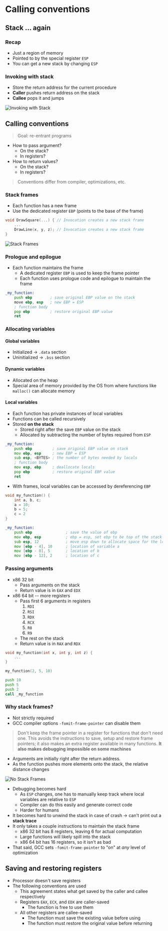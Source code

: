 # Calling conventions

## Stack ... again

### Recap

- Just a region of memory
- Pointed to by the special register `ESP`
- You can get a new stack by changing `ESP`

### Invoking with stack

- Store the return address for the current procedure
- **Caller** pushes return address on the stack
- **Callee** pops it and jumps

![Invoking with Stack](./figures/stack-invoke.png)

## Calling conventions

> Goal: re-entrant programs

- How to pass argument?
	- On the stack?
	- In registers?
- How to return values?
	- On the stack?
	- In registers?

> Conventions differ from compiler, optimizations, etc.

### Stack frames

- Each function has a new frame
- Use the dedicated register `EBP` (points to the base of the frame)

```C
void DrawSquare(...) { // Invocation creates a new stack frame
	...
	DrawLine(x, y, z); // Invocation creates a new stack frame
}
```

![Stack Frames](./figures/stack-frames.png)

### Prologue and epilogue

- Each function maintains the frame
	- A dedicated register `EBP` is used to keep the frame pointer
	- Each function uses prologue code and epilogue to maintain the frame

```asm
_my_function:
	push ebp        ; save original EBP value on the stack
	move ebp, esp   ; new EBP = ESP
	; function body
	pop ebp         ; restore original EBP value
	ret
```

### Allocating variables

#### Global variables

- Initialized -> `.data` section
- Uninitialized -> `.bss` section 

#### Dynamic variables

- Allocated on the heap
- Special area of memory provided by the OS from where functions like `malloc()` can allocate memory

#### Local variables

- Each function has private instances of local variables
- Functions can be called recursively
- Stored **on the stack**
	- Stored right after the save `EBP` value on the stack
	- Allocated by subtracting the number of bytes required from `ESP`

```asm
_my_function:
	push ebp         ; save original EBP value on stack
	mov ebp, esp     ; new EBP = ESP
	sub esp, <BYTES> ; the number of bytes needed by locals
	; function body
	mov esp, ebp     ; deallocate locals
	pop ebp          ; restore original EBP value
	ret
```

- With frames, local variables can be accessed by dereferencing `EBP`

```C
void my_function() {
	int a, b, c;
	a = 10;
	b = 5;
	c = 2
}
```

```asm
_my_function:
	push ebp               ; save the value of ebp
	mov ebp, esp           ; ebp = esp, set ebp to be top of the stack (esp)
	sub esp, 12            ; move esp down to allocate space for the local variables on the stack
	mov [ebp - 4], 10      ; location of variable a
	mov [ebp - 8], 5       ; location of b
	mov [ebp - 12], 2      ; location of c
```

### Passing arguments

- x86 32 bit
	- Pass arguments on the stack
	- Return value is in `EAX` and `EDX`
- x86 64 bit -- more registers
	- Pass first 6 arguments in registers
		1) `RDI`
		2) `RSI`
		3) `RDX`
		4) `RCX`
		5) `R8`
		6) `R9`
	- The rest on the stack
	- Return value is in `RAX` and `RDX`

```C
void my_function(int x, int y, int z) {
	...
}

my_function(2, 5, 10)
```

```asm
push 10
push 5
push 2
call _my_function
```

### Why stack frames?

- Not strictly required
- GCC compiler options `-fomit-frame-pointer` can disable them

> Don't keep the frame pointer in a register for functions that don't need one. This avoids the instructions to save, setup and restore frame pointers; it also makes an extra register available in many functions. **It also makes debugging impossible on some machines**

- Arguments are initially right after the return address. 
- As the function pushes more elements onto the stack, the relative distance changes

![No Stack Frames](./figures/no-stack-frames.png)

- Debugging becomes hard
	- As `ESP` changes, one has to manually keep track where local variables are relative to `ESP`
	- Compiler can do this easily and generate correct code
	- Harder for humans
- It becomes hard to unwind the stack in case of crash -> can't print out a **stack trace**
- It only takes a couple instructions to maintain the stack frame
	- x86 32 bit has 8 registers, leaving 6 for actual computation
	- Large functions will likely spill into the stack
	- x86 64 bit has 16 registers, so it isn't as bad
- That said, GCC sets `-fomit-frame-pointer` to "on" at *any* level of optimization

## Saving and restoring registers

- Processor doesn't save registers
- The following conventions are used
	- This agreement states what get saved by the caller and callee respectively
	- Registers `EAX`, `ECX`, and `EDX` are caller-saved
		- The function is free to use them
	- All other registers are callee-saved
		- The function must save the existing value before using
		- The function must restore the original value before returning
